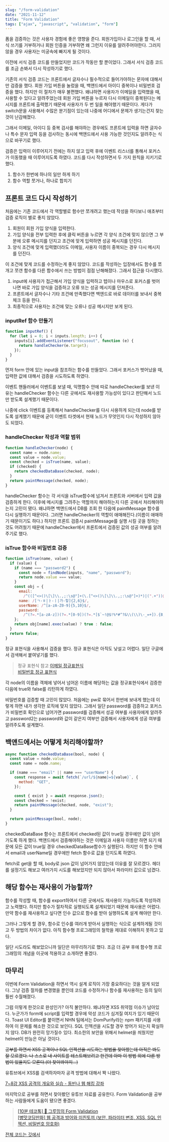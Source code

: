 ```yaml
---
slug: "/form-validation"
date: "2021-11-12"
title: "Form Validation"
tags: ["ajax", "javascript", "validation", "form"]
---
```


폼을 검증하는 것은 사용자 경험에 좋은 영향을 준다. 회원가입이나 로그인을 할 때, 서식 쓰기를 거부하거나 회원 인증을 거부하면 왜 그런지 이유를 알려주어야한다. 그러지 않을 경우 사용자는 미궁속에 빠지게 될 것이다.

이전에 서식 검증 코드를 만들었지만 코드가 작동만 할 뿐이었다. 그래서 서식 검증 코드를 조금 손봐서 다시 작성하기로 했다.

기존의 서식 검증 코드는 프론트에서 글자수나 필수적으로 들어가야하는 문자에 대해서만 검증을 했다. 회원 가입 버튼을 눌렀을 때, 백앤드에서 아이디 중복이나 비밀번호 검증을 했다. 하지만 이 절차가 매우 불편했다. 왜냐하면 사용자가 이메일을 입력했을 때, 사용할 수 있다고 알려주었는데 회원 가입 버튼을 누르자 다시 이메일이 중복된다는 메시지를 프론트에 출력했기 때문에 사용자가 두 번 일을 해야했기 때문이다. 게다가 switch문을 사용해서 수많은 분기점이 있는데 나중에 어디에서 문제가 생기는건지 찾는것이 난감해졌다.

그래서 이메일, 아이디 등 중복 검사를 해야하는 경우에도 프론트에 입력을 하면 글자수나 특수 문자 입력 등을 검사하는 동시에 백앤드에서 사용 가능한 것인지도 알려주는 식으로 바꾸기로 했다.

검증은 입력이 이루어지기 전에는 하지 않고 입력 후에 이벤트 리스너를 통해서 포커스가 이동했을 때 이루어지도록 하였다. 코드를 다시 작성하면서 두 가지 원칙을 지키기로 했다.

1. 함수가 한번에 하나의 일만 하게 하기
2. 함수 역할 쪼거나, 하나로 합치기

## 프론트 코드 다시 작성하기

처음에는 기존 코드에서 각 역할별로 함수만 쪼개려고 했는데 작성을 하다보니 애초부터 검증 로직이 별로 좋지 않았다.

1. 회원이 회원 가입 양식을 입력한다.
2. 가입 양식을 전부 입력한 후에 클릭 버튼을 누르면 각 양식 조건에 맞지 않으면 그 부분에 오류 메시지를 던지고 조건에 맞게 입력하면 성공 메시지를 던진다.
3. 양식 조건에 맞게 입력했더라도 이메일, 사용자 이름이 중복되는 경우 다시 메시지를 던진다.

이 조건에 맞게 코드를 수정하는게 좋지 않았다. 코드를 작성하는 입장에서도 함수를 쪼개고 쪼갠 함수를 다른 함수에서 쓰는 방법이 점점 난해해졌다. 그래서 접근을 다시했다.

1. input에 사용자가 접근해서 가입 양식을 입력하고 텝이나 마우스로 포커스를 벗어나면 바로 가입 양식을 검증하고 오류 또는 성공 메시지를 던져준다.
2. 프론트에서 글자수나 기타 조건에 만족했다면 백앤드로 바로 데이터를 보내서 중복 체크 등을 한다.
3. 최종적으로 사용자는 조건에 맞는 오류나 성공 메시지만 보게 된다.

### inputRef 함수 만들기

```javascript
function inputRef() {
  for (let i = 0; i < inputs.length; i++) {
    inputs[i].addEventListener("focusout", function (e) {
      return handleChecker(e.target);
    });
  }
}
```

먼저 form 안에 있는 input을 참조하는 함수를 만들었다. 그래서 포커스가 벗어났을 때, 입력한 값에 대해서 검증을 시도하도록 하였다.

이벤트 핸들러에서 이벤트를 보낼 때, 익명함수 안에 따로 handleChecker를 보낸 이유는 handleChecker 함수는 다른 곳에서도 재사용할 가능성이 있다고 판단해서 노드만 받도록 설계했기 때문이다.

나중에 click 이벤트를 등록해서 handleChecker를 다시 사용하게 되는데 node를 받도록 설계했기 때문에 굳이 이벤트 타겟에서 현재 노드가 무엇인지 다시 작성하지 않아도 되었다.

### handleChecker 작성과 역할 범위

```javascript
function handleChecker(node) {
  const name = node.name;
  const value = node.value;
  const checked = isTrue(name, value);
  if (checked) {
    return checkedDataBase(checked, node);
  }
  return paintMessage(checked, node);
}
```

handleChecker 함수는 각 서식을 isTrue함수에 넘겨서 프론트와 서버에서 입력 값을 검증하게 한다. 이후에 메시지를 그려주는 역할까지 해야하는지 다른 곳에서 처리해야하는지 고민이 됐다. 왜냐하면 백앤드에서 DB를 조회 한 다음에 paintMessage 함수를 다시 실행하기 때문이다. 그러면 handleChecker의 역할이 애매해진다.(이름이 애매하기 때문이기도 하다.) 하지만 프론트 검증시 paintMessage를 실행 시킬 곳을 정하는 것도 어려웠기 때문에 handleChecker에서 프론트에서 검증된 값의 성공 여부를 알려주기로 했다.

### isTrue 함수와 비밀번호 검증

```javascript
function isTrue(name, value) {
  if (value) {
    if (name === "password2") {
      const node = findNode(inputs, "name", "password");
      return node.value === value;
    }
    const obj = {
      email:
        /^(([^<>()\[\]\\.,;:\s@"]+(\.[^<>()\[\]\\.,;:\s@"]+)*)|(".+"))@((\[[0-9]{1,3}\.[0-9]{1,3}\.[0-9]{1,3}\.[0-9]{1,3}])|(([a-zA-Z\-0-9]+\.)+[a-zA-Z]{2,}))$/,
      name: /[ㄱ-ㅎ|ㅏ-ㅣ|가-힣]{2,6}$/,
      userName: /^[a-zA-Z0-9]{5,10}$/,
      password:
        /^(?=.*[a-zA-z])(?=.*[0-9])(?=.*[$`~!@$!%*#^?&\\(\\)\-_=+]).{8,}$/,
    };
    return obj[name].exec(value) ? true : false;
  }
  return false;
}
```

정규 표현식을 사용해서 검증을 했다. 정규 표현식은 아직도 낮설고 어렵다. 일단 구글에서 검색해서 붙여넣기를 했다.

> 정규 표현식 참고
> [이메일 정규표현식](https://webisfree.com/2016-05-12/%EC%9D%B4%EB%A9%94%EC%9D%BC-%EC%A3%BC%EC%86%8C-%EA%B2%80%EC%A6%9D-%EC%8A%A4%ED%81%AC%EB%A6%BD%ED%8A%B8-%EC%A0%95%EA%B7%9C%ED%91%9C%ED%98%84%EC%8B%9D)  
> [비밀번호 정규 표현식](https://beagle-dev.tistory.com/114)

각 node의 이름을 객체에 넣어서 넘어온 이름에 해당하는 값을 정규표현식에서 검증한 다음에 true와 false를 리턴하게 하였다.

비밀번호를 검증할 때 고민이 많았다. 처음에는 pw로 묶어서 한번에 보내게 했는데 이렇게 하면 내가 생각한 로직에 맞지 않았다. 그래서 일단 password를 검증하고 포커스가 비밀번호 확인으로 넘어가면 password를 검증해서 성공 여부를 사용자에게 알려주고 password2는 password와 값이 같은지 여부만 검증해서 사용자에게 성공 여부를 알려주도록 설계했다.

## 백앤드에서는 어떻게 처리해야할까?

```javascript
async function checkedDataBase(bool, node) {
  const value = node.value;
  const name = node.name;

  if (name === "email" || name === "userName") {
    const response = await fetch(`/url/${name}=${value}`, {
      method: "GET",
    });

    const { exist } = await response.json();
    const checked = !exist;
    return paintMessage(checked, node, "exist");
  }

  return paintMessage(bool, node);
}
```

checkedDataBase 함수는 프론트에서 checked된 값이 true일 경우에만 값이 넘어가도록 하게 했다. 백앤드에서 검증해야하는 것은 이메일과 사용자 이름만 하면 되기 때문에 모든 값이 true일 경우 checkedDataBase함수가 실행된다. 하지만 이 함수 안에서 email과 userName일 경우에만 fetch 함수로 값을 던지도록 하였다.

fetch로 get을 할 때, body로 json 값이 넘어가지 않았는데 이유를 잘 모르겠다. 헤더를 설정기도 해보고 여러가지 시도를 해보았지만 되지 않아서 파라미터 값으로 넘겼다.

## 해당 함수는 재사용이 가능할까?

함수를 작성할 때, 함수를 export하여서 다른 곳에서도 재사용이 가능하도록 작성하려고 노력했다. 하지만 함수가 절차적로 실행되도록 설계되었기 때문에 재사용은 어렵다. 만약 함수를 재사용하고 싶다면 인수 값으로 함수를 받아 실행하도록 설계 해야만 한다.

그러나 그렇게 할 경우, 함수로 인수를 여러개 받아서 실행하는 식으로 설계하게될 것이고 두 방법의 차이가 없다. 아직 함수형 프로그래밍의 철학을 제대로 이해하지 못하고 있다.

일단 시도라도 해보았으니까 일단은 마무리하기로 했다. 조금 더 공부 후에 함수형 프로그래밍의 개념을 이곳에 적용하고 소개하면 좋겠다.

## 마무리

이번에 Form Validation을 하면서 역시 설계 로직이 가장 중요하다는 것을 알게 되었다. 그냥 검증 절차를 변경했을 뿐인데 코드를 수정하거나 함수를 재사용하는 등의 일이 훨씬 수월해졌다.

그럼 이렇게 한것으로 완성인가? 아직 불안하다. 왜냐하면 XSS 취약점 이슈가 남아있다. 누군가가 form에 script를 입력할 경우에 악성 코드가 심겨질 여지가 있기 때문이다. Toast UI Editor를 붙이면서 NHN 팀에서는 DomPurify라는 npm 패키지를 사용하여 이 문제를 해소한 것으로 보인다. SQL 인젝션을 시도할 경우 방어가 되는지 확실하지 않다. DB가 완전히 망가질수 있다. 최소한의 보안을 위해서 helmet을 씌웠지만 helmet이 만능은 아닐 것이다.

~~공부를 하면서 XSS 공격이나 SQL 인젝션을 시도하는 방법을 찾아봤는데 아직은 봐도 잘 모르겠다. 나 스스로 내 사이트를 테스트해보려고 한건데 아마 이 방법 외에 다른 방법이 있을지도 모른다.(더 찾아봐야지...)~~

유튜브에서 XSS를 검색하자마자 공격 방법에 대해서 똭 나왔다.

[7~8강 XSS 공격의 개요와 실습 - 동빈나 웹 해킹 강좌](https://youtube.com/playlist?list=PLRx0vPvlEmdDQxb41uc1G4ecjV-hklFDM)

마지막으로 공부를 하면서 찾아봤던 유튜브 자료를 공유한다. Form Validation을 공부하는 사람들에게 도움이 됐으면 좋겠다.

> [[10분 테코톡] 🍎 그루밍의 Form Validation](https://www.youtube.com/watch?v=Z2YJvBw3pPI)  
> [[병맛코딩만화] 웹 공격과 방어와 미친토끼 (보안, 파라미터 변조, XSS, SQL 인젝션, 비밀번호 암호화)](https://www.youtube.com/watch?v=dHcjwTvrxTk)

[전체 코드는 깃에서](https://github.com/movie42/tubeClone/blob/main/src/assets/js/validation.js)
